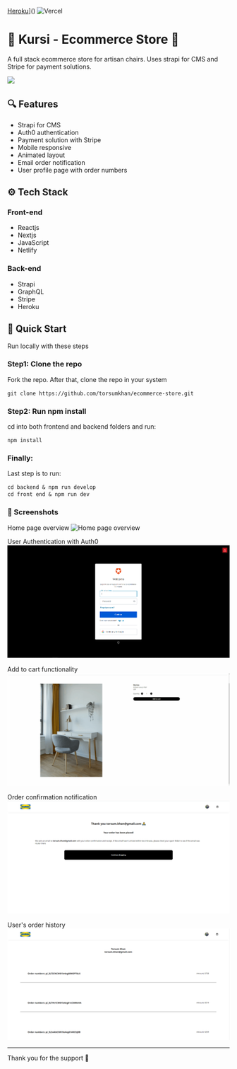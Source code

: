 [Heroku](https://heroku-badge.herokuapp.com/?app=ecommerce-store)]()
![Vercel](https://vercelbadge.vercel.app/api/torsumkhan/ecommerce-store?style=plastic)

# 🏪 Kursi - Ecommerce Store 🏪

A full stack ecommerce store for artisan chairs. Uses strapi for CMS and Stripe for payment solutions.

![](https://github.com/torsumkhan/ecommerce-store/blob/master/docs/kursi-home-addtocart.gif?raw=true)

## 🔍 Features

- Strapi for CMS
- Auth0 authentication
- Payment solution with Stripe
- Mobile responsive
- Animated layout
- Email order notification
- User profile page with order numbers

## ⚙ Tech Stack

### Front-end

- Reactjs
- Nextjs
- JavaScript
- Netlify

### Back-end

- Strapi
- GraphQL
- Stripe
- Heroku

## 🚀 Quick Start

Run locally with these steps

### Step1: Clone the repo

Fork the repo. After that, clone the repo in your system

```
git clone https://github.com/torsumkhan/ecommerce-store.git
```

### Step2: Run npm install

cd into both frontend and backend folders and run:

```
npm install
```

### Finally:

Last step is to run:

```
cd backend & npm run develop
cd front end & npm run dev
```

### 📸 Screenshots

Home page overview
![Home page overview](https://github.com/torsumkhan/ecommerce-store/blob/master/docs/kursi-homepage.gif?raw=true)

User Authentication with Auth0
![auth0 authentication](https://github.com/torsumkhan/ecommerce-store/blob/master/docs/auth0.PNG?raw=true)

Add to cart functionality
![add to cart](https://github.com/torsumkhan/ecommerce-store/blob/master/docs/kursi-addtocartbutton.gif?raw=true)

Order confirmation notification
![Order confirmation notification](https://github.com/torsumkhan/ecommerce-store/blob/master/docs/kursi-order-confirm.PNG?raw=true)

User's order history
![User order history](https://github.com/torsumkhan/ecommerce-store/blob/master/docs/user-orders.PNG?raw=true)

---

Thank you for the support 🙏
